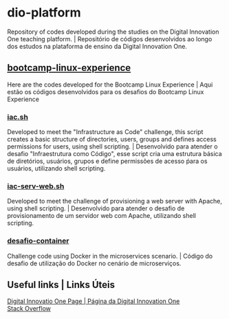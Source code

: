 # dio-platform
Repository of codes developed during the studies on the Digital Innovation One teaching platform. | Repositório de códigos desenvolvidos ao longo dos estudos na plataforma de ensino da Digital Innovation One.

## [bootcamp-linux-experience](https://github.com/ThiagoFontanari/dio-platform/tree/main/bootcamp-linux-experience)
  Here are the codes developed for the Bootcamp Linux Experience | Aqui estão os códigos desenvolvidos para os desafios do Bootcamp Linux Experience<br />
  
  ### [iac.sh](https://github.com/ThiagoFontanari/dio-platform/blob/main/bootcamp-linux-experience/iac.sh)
  Developed to meet the "Infrastructure as Code" challenge, this script creates a basic structure of directories, users, groups and defines access permissions for users, using shell scripting. | Desenvolvido para atender o desafio "Infraestrutura como Código", esse script cria uma estrutura básica de diretórios, usuários, grupos e define permissões de acesso ṕara os usuários, utilizando shell scripting.<br />

  ### [iac-serv-web.sh](https://github.com/ThiagoFontanari/dio-platform/blob/main/bootcamp-linux-experience/iac-serv-web.sh)
  Developed to meet the challenge of provisioning a web server with Apache, using shell scripting. | Desenvolvido para atender o desafio de provisionamento de um servidor web com Apache, utilizando shell scripting.<br />

  ### [desafio-container](https://github.com/ThiagoFontanari/dio-platform/blob/main/bootcamp-linux-experience/desafio-container)
  Challenge code using Docker in the microservices scenario. | Código do desafio de utilização do Docker no cenário de microserviços.<br />

## Useful links | Links Úteis
[Digital Innovatio One Page | Página da Digital Innovation One](https://www.dio.me/en)<br />
[Stack Overflow](https://stackoverflow.com/)
